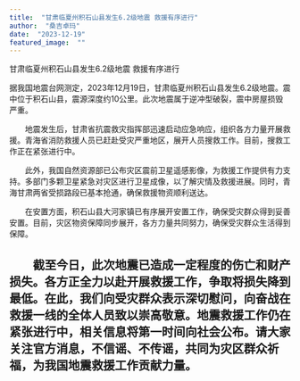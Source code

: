 ```yaml
---
title:  "甘肃临夏州积石山县发生6.2级地震 救援有序进行"
author:  "桑吉卓玛"
date:  "2023-12-19"
featured_image:  ""
---
```


甘肃临夏州积石山县发生6.2级地震 救援有序进行

据我国地震台网测定，2023年12月19日，甘肃临夏州积石山县发生6.2级地震。震中位于积石山县，震源深度约10公里。此次地震属于逆冲型破裂，震中房屋损毁严重。

&emsp;&emsp;地震发生后，甘肃省抗震救灾指挥部迅速启动应急响应，组织各方力量开展救援。青海省消防救援人员已赶赴受灾严重地区，展开人员搜救工作。目前，搜救工作正在紧张进行中。

&emsp;&emsp;此外，我国自然资源部已公布灾区震前卫星遥感影像，为救援工作提供有力支持。多部门多颗卫星紧急对灾区进行卫星成像，以了解灾情及救援进展。同时，青海甘肃两省受损路段已基本抢通，确保救援物资顺利送达。

&emsp;&emsp;在安置方面，积石山县大河家镇已有序展开安置工作，确保受灾群众得到妥善安置。目前，灾区物资保障同步展开，各方力量共同努力，确保受灾群众生活得到保障。

&emsp;&emsp;截至今日，此次地震已造成一定程度的伤亡和财产损失。各方正全力以赴开展救援工作，争取将损失降到最低。在此，我们向受灾群众表示深切慰问，向奋战在救援一线的全体人员致以崇高敬意。地震救援工作仍在紧张进行中，相关信息将第一时间向社会公布。请大家关注官方消息，不信谣、不传谣，共同为灾区群众祈福，为我国地震救援工作贡献力量。
---